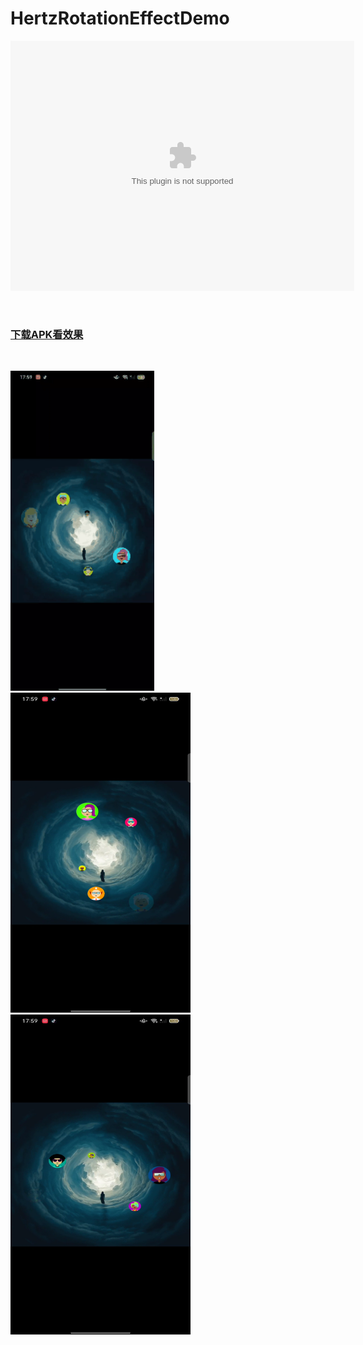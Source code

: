 # HertzRotationEffectDemo
<embed src="https://github.com/gtfxhygr/HertzRotationEffectDemo/blob/main/video/VID_20221008112205.mp4" type="video/x-ms-asf-plugin" width="550" height="400" autostart="true" loop="true" />
<p>
	<br />
</p>
<h3><a href="https://github.com/gtfxhygr/HertzRotationEffectDemo/blob/main/demo.apk">下载APK看效果</a></h3>
<br/>
<p >
  <img  with="288"  height="512" src="https://github.com/gtfxhygr/HertzRotationEffectDemo/blob/main/img/Out_1665201092352.gif">
  <img width="288" height="512" src="https://github.com/gtfxhygr/HertzRotationEffectDemo/blob/main/img/1665199057028.png">
  <img width="288" height="512" src="https://github.com/gtfxhygr/HertzRotationEffectDemo/blob/main/img/1665199067553.png">
 </p>


